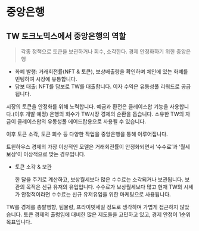 # 중앙은행

## TW 토크노믹스에서 중앙은행의 역할

> 각종 정책으로 토큰을 보관하거나 회수, 소각한다. 경제 안정화하기 위한 중앙은행

* 화폐 발행: 거래회전률(NFT &  토큰), 보상배출량을 확인하며 체인에 있는 화폐를 민팅하여 시장에 유통합니다.
* 담보 대출: NFT를 담보로 TW를 대출합니다. 이자 수익은 유동성풀 리워드로 공급됩니다.



시장의 토큰을 안정화를 위해 노력합니다. 예금과 환전은 클레이스왑 기능을 사용합니다.(이후 개발 예정) 은행의 회수가 TW시장 경제의 순환을 돕습니다. 소유한 TW의 자금이 클레이스왑의 유동성풀 에어드랍용으로 사용될 수 있습니다.

이후 토큰 소각, 토큰 회수 등 다양한 작업을 중앙은행을 통해 이루어집니다.

트윈하우스 경제의 가장 이상적인 모델은 거래회전률이 안정화되면서 ‘수수료’과 ‘월세 보상’이 이상적으로 맞는 경우입니다.

*   토큰 소각 & 보관

    한 달을 주기로 계산하고, 보상월세보다 많은 수수료는 소각되거나 보관됩니다. 보관의 목적은 신규 유저의 유입입니다. 수수료가 보상월세보다 많고 현재 TW의 시세가 안정적이라면 수수료는 신규 유저유입을 위한 마케팅으로 사용됩니다.

TW를 경제를 총발행향, 팀물량, 프라이빗세일 정도로 생각하며 가볍게 접근하지 않았습니다. 토큰 경제의 출렁임에 대비한 많은 제도들을 고민하고 있고, 경제 안정이 1순위 목표입니다.

